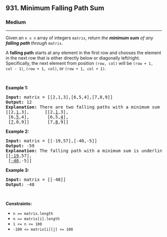 <h2>931. Minimum Falling Path Sum</h2><h3>Medium</h3><hr><div><p>Given an <code>n x n</code> array of integers <code>matrix</code>, return <em>the <strong>minimum sum</strong> of any <strong>falling path</strong> through</em> <code>matrix</code>.</p>

<p>A <strong>falling path</strong> starts at any element in the first row and chooses the element in the next row that is either directly below or diagonally left/right. Specifically, the next element from position <code>(row, col)</code> will be <code>(row + 1, col - 1)</code>, <code>(row + 1, col)</code>, or <code>(row + 1, col + 1)</code>.</p>

<p>&nbsp;</p>
<p><strong>Example 1:</strong></p>

<pre><strong>Input:</strong> matrix = [[2,1,3],[6,5,4],[7,8,9]]
<strong>Output:</strong> 12
<strong>Explanation:</strong> There are two falling paths with a minimum sum underlined below:
[[2,<u>1</u>,3],      [[2,<u>1</u>,3],
 [6,<u>5</u>,4],       [6,5,<u>4</u>],
 [<u>7</u>,8,9]]       [7,<u>8</u>,9]]
</pre>

<p><strong>Example 2:</strong></p>

<pre><strong>Input:</strong> matrix = [[-19,57],[-40,-5]]
<strong>Output:</strong> -59
<strong>Explanation:</strong> The falling path with a minimum sum is underlined below:
[[<u>-19</u>,57],
 [<u>-40</u>,-5]]
</pre>

<p><strong>Example 3:</strong></p>

<pre><strong>Input:</strong> matrix = [[-48]]
<strong>Output:</strong> -48
</pre>

<p>&nbsp;</p>
<p><strong>Constraints:</strong></p>

<ul>
	<li><code>n == matrix.length</code></li>
	<li><code>n == matrix[i].length</code></li>
	<li><code>1 &lt;= n &lt;= 100</code></li>
	<li><code>-100 &lt;= matrix[i][j] &lt;= 100</code></li>
</ul>
</div>